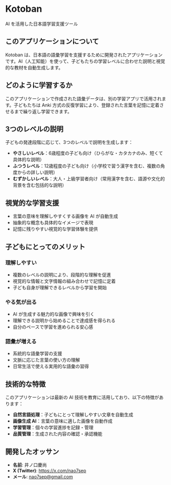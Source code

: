 # Kotoban

AI を活用した日本語学習支援ツール

## このアプリケーションについて

Kotoban は、日本語の語彙学習を支援するために開発されたアプリケーションです。AI（人工知能）を使って、子どもたちの学習レベルに合わせた説明と視覚的な教材を自動生成します。

## どのように学習するか

このアプリケーションで作成された語彙データは、別の学習アプリで活用されます。子どもたちは Anki 方式の反復学習により、登録された言葉を記憶に定着させるまで繰り返し学習できます。

## 3つのレベルの説明

子どもの発達段階に応じて、3つのレベルで説明を生成します：

- **やさしいレベル**：6歳程度の子ども向け（ひらがな・カタカナのみ、短くて具体的な説明）
- **ふつうレベル**：12歳程度の子ども向け（小学校で習う漢字を含む、複数の角度からの詳しい説明）
- **むずかしいレベル**：大人・上級学習者向け（常用漢字を含む、語源や文化的背景を含む包括的な説明）

## 視覚的な学習支援

- 言葉の意味を理解しやすくする画像を AI が自動生成
- 抽象的な概念も具体的なイメージで表現
- 記憶に残りやすい視覚的な学習体験を提供

## 子どもにとってのメリット

### 理解しやすい
- 複数のレベルの説明により、段階的な理解を促進
- 視覚的な情報と文字情報の組み合わせで記憶に定着
- 子ども自身が理解できるレベルから学習を開始

### やる気が出る
- AI が生成する魅力的な画像で興味を引く
- 理解できる説明から始めることで達成感を得られる
- 自分のペースで学習を進められる安心感

### 語彙が増える
- 系統的な語彙学習の支援
- 文脈に応じた言葉の使い方の理解
- 日常生活で使える実用的な語彙の習得

## 技術的な特徴

このアプリケーションは最新の AI 技術を教育に活用しており、以下の特徴があります：

- **自然言語処理**：子どもにとって理解しやすい文章を自動生成
- **画像生成 AI**：言葉の意味に適した画像を自動作成
- **学習管理**：個々の学習進捗を記録・管理
- **品質管理**：生成された内容の確認・承認機能

## 開発したオッサン

- **名前**: 井ノ口慶尚
- **X (Twitter)**: https://x.com/nao7sep
- **メール**: nao7sep@gmail.com
